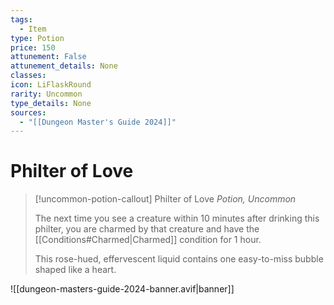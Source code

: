 ```yaml
---
tags:
  - Item
type: Potion
price: 150
attunement: False
attunement_details: None
classes:
icon: LiFlaskRound
rarity: Uncommon
type_details: None
sources: 
  - "[[Dungeon Master's Guide 2024]]"
---
```

# Philter of Love
>[!uncommon-potion-callout] Philter of Love
>_Potion, Uncommon_
>
>The next time you see a creature within 10 minutes after drinking this philter, you are charmed by that creature and have the [[Conditions#Charmed\|Charmed]] condition for 1 hour.
>
>This rose-hued, effervescent liquid contains one easy-to-miss bubble shaped like a heart.
>


![[dungeon-masters-guide-2024-banner.avif|banner]]